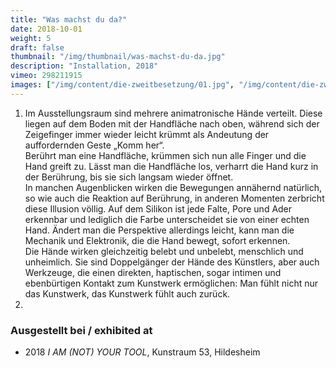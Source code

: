 ```yaml
---
title: "Was machst du da?"
date: 2018-10-01
weight: 5
draft: false
thumbnail: "/img/thumbnail/was-machst-du-da.jpg"
description: "Installation, 2018"
vimeo: 298211915
images: ["/img/content/die-zweitbesetzung/01.jpg", "/img/content/die-zweitbesetzung/02.jpg", "/img/content/die-zweitbesetzung/03.jpg"]
---
```


1. Im Ausstellungsraum sind mehrere animatronische Hände verteilt. Diese liegen auf dem Boden mit der Handfläche nach oben, während sich der Zeigefinger immer wieder leicht krümmt als Andeutung der auffordernden Geste „Komm her“. \
Berührt man eine Handfläche, krümmen sich nun alle Finger und die Hand greift zu. Lässt man die Handfläche los, verharrt die Hand kurz in der Berührung, bis sie sich langsam wieder öffnet. \
In manchen Augenblicken wirken die Bewegungen annähernd natürlich, so wie auch die Reaktion auf Berührung, in anderen Momenten zerbricht diese Illusion völlig. Auf dem Silikon ist jede Falte, Pore und Ader erkennbar und lediglich die Farbe unterscheidet sie von einer echten Hand. Ändert man die Perspektive allerdings leicht, kann man die Mechanik und Elektronik, die die Hand bewegt, sofort erkennen. \
Die Hände wirken gleichzeitig belebt und unbelebt, menschlich und unheimlich. Sie sind Doppelgänger der Hände des Künstlers, aber auch Werkzeuge, die einen direkten, haptischen, sogar intimen und ebenbürtigen Kontakt zum Kunstwerk ermöglichen: Man fühlt nicht nur das Kunstwerk, das Kunstwerk fühlt auch zurück.
2.

### Ausgestellt bei / exhibited at
* 2018 *I AM (NOT) YOUR TOOL*, Kunstraum 53, Hildesheim
